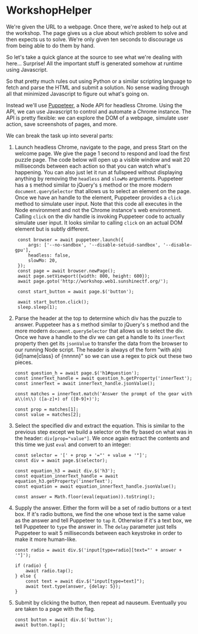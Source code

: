 WorkshopHelper
==============

We're given the URL to a webpage. Once there, we're asked to help out
at the workshop. The page gives us a clue about which problem to
solve and then expects us to solve. We're only given ten seconds to
discourage us from being able to do them by hand.

So let's take a quick glance at the source to see what we're dealing
with here... Surprise! All the important stuff is generated somehow
at runtime using Javascript.

So that pretty much rules out using Python or a similar scripting
language to fetch and parse the HTML and submit a solution. No sense
wading through all that minimized Javascript to figure out what's
going on.

Instead we'll use
[Puppeteer](https://github.com/GoogleChrome/puppeteer), a Node API
for headless Chrome. Using the API, we can use Javascript to control
and automate a Chrome instance. The API is pretty flexible: we can
explore the DOM of a webpage, simulate user action, save screenshots
of pages, and more.

We can break the task up into several parts:

1. Launch headless Chrome, navigate to the page, and press Start on
the welcome page. We give the page 1 second to respond and load the
first puzzle page. The code below will open up a visible window and
wait 20 milliseconds between each action so that you can watch what's
happening. You can also just let it run at fullspeed without
displaying anything by removing the `headless` and `slowMo`
arguments. Puppeteer has a `$` method similar to jQuery's `$` method
or the more modern `document.querySelector` that allows us to select
an element on the page. Once we have an handle to the element,
Puppeteer provides a `click` method to simulate user input. Note that
this code all executes in the Node environment and not the Chrome
instance's web environment. Calling `click` on the div handle is
invoking Puppeteer code to actually simulate user input. It looks
similar to calling `click` on an actual DOM element but is subtly
different.

   ```
    const browser = await puppeteer.launch({
        args: ['--no-sandbox', '--disable-setuid-sandbox', '--disable-gpu'],
        headless: false,
        slowMo: 20,
    });
    const page = await browser.newPage();
    await page.setViewport({width: 800, height: 600});
    await page.goto('http://workshop.web1.sunshinectf.org/');

    const start_button = await page.$('button');

    await start_button.click();
    sleep.sleep(1);
    ```

1. Parse the header at the top to determine which div has the puzzle
to answer. Puppeteer has a `$` method similar to jQuery's `$` method
and the more modern `document.querySelector` that allows us to select
the div. Once we have a handle to the div we can get a handle to its
`innerText` property then get its `jsonValue` to transfer the data 
from the browser to our running Node script. The header is always of
the form "with a(n) {id|name|class} of {nnnnn}" so we can use a regex
to pick out these two pieces.

   ```
   const question_h = await page.$('h1#question');
   const innerText_handle = await question_h.getProperty('innerText');
   const innerText = await innerText_handle.jsonValue();

   const matches = innerText.match('Answer the prompt of the gear with a\\(n\\) ([a-z]+) of ([0-9]+)');

   const prop = matches[1];
   const value = matches[2];
   ```

1. Select the specified div and extract the equation. This is similar
to the previous step except we build a selector on the fly based on
what was in the header: `div[prop="value"]`. We once again extract
the contents and this time we just `eval` and convert to an integer:

   ```
   const selector = '[' + prop + '="' + value + '"]';
   const div = await page.$(selector);

   const equation_h3 = await div.$('h3');
   const equation_innerText_handle = await equation_h3.getProperty('innerText');
   const equation = await equation_innerText_handle.jsonValue();

   const answer = Math.floor(eval(equation)).toString();
   ```

1. Supply the answer. Either the form will be a set of radio buttons
or a text box. If it's radio buttons, we find the one whose text is
the same value as the answer and tell Puppeteer to `tap` it.
Otherwise if it's a text box, we tell Puppeteer to `type` the answer
in. The `delay` parameter just tells Puppeteer to wait 5 milliseconds
between each keystroke in order to make it more human-like.

   ```
   const radio = await div.$('input[type=radio][text="' + answer + '"]');

   if (radio) {
       await radio.tap();
   } else {
       const text = await div.$("input[type=text]");
       await text.type(answer, {delay: 5});
   }
   ```

1. Submit by clicking the button, then repeat ad nauseum. Eventually
you are taken to a page with the flag.

   ```
   const button = await div.$('button');
   await button.tap();
   ```
